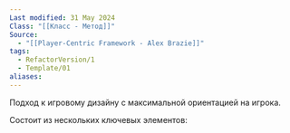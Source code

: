 ```yaml
---
Last modified: 31 May 2024
Class: "[[Класс - Метод]]"
Source:
  - "[[Player-Centric Framework - Alex Brazie]]"
tags:
  - RefactorVersion/1
  - Template/01
aliases: 
---
```

Подход к игровому дизайну с максимальной ориентацией на игрока.

Состоит из нескольких ключевых элементов:
